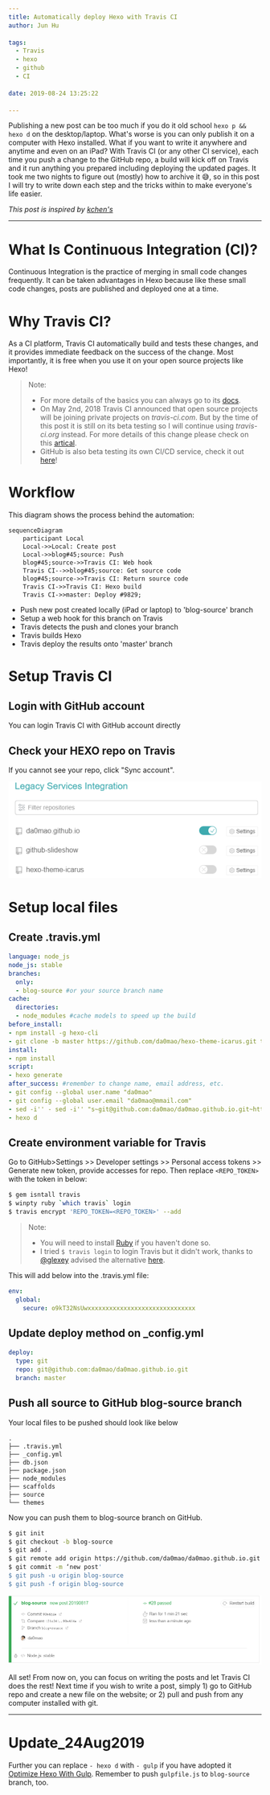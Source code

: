 ```yaml
---
title: Automatically deploy Hexo with Travis CI
author: Jun Hu

tags:
  - Travis
  - hexo
  - github
  - CI

date: 2019-08-24 13:25:22

---
```



Publishing a new post can be too much if you do it old school `hexo p && hexo d` on the desktop/laptop. What's worse is you can only publish it on a computer with Hexo installed. What if you want to write it anywhere and anytime and even on an iPad? With Travis CI (or any other CI service), each time you push a change to the GitHub repo, a build will kick off on Travis and it run anything you prepared including deploying the updated pages. It took me two nights to figure out (mostly) how to archive it :sweat_smile:, so in this post I will try to write down each step and the tricks within to make everyone's life easier.

_This post is inspired by [kchen's](https://kchen.cc/2016/11/12/hexo-instructions/?utm_source=wechat_session&utm_medium=social&utm_oi=811177518878048256)_

<!-- more -->

---

# What Is Continuous Integration (CI)?

Continuous Integration is the practice of merging in small code changes frequently. It can be taken advantages in Hexo because like these small code changes, posts are published and deployed one at a time.

# Why Travis CI?

As a CI platform, Travis CI automatically build and tests these changes, and it provides immediate feedback on the success of the change. Most importantly, it is free when you use it on your open source projects like Hexo!

> Note:
>
> -  For more details of  the basics you can always go to its [docs](https://docs.travis-ci.com/user/for-beginners/#what-is-continuous-integration-ci).
> - On May 2nd, 2018 Travis CI announced that open source projects will be joining private projects on *travis-ci.com*. But by the time of this post it is still on its beta testing so I will continue using *travis-ci.org* instead. For more details of this change please check on this [artical](https://docs.travis-ci.com/user/migrate/open-source-on-travis-ci-com/).
> - GitHub is also beta testing its own CI/CD service, check it out [here](https://github.com/features/actions)!
>

# Workflow

This diagram shows the process behind the automation:


```mermaid
sequenceDiagram
    participant Local
    Local->>Local: Create post
    Local->>blog#45;source: Push
    blog#45;source->>Travis CI: Web hook
    Travis CI-->>blog#45;source: Get source code
    blog#45;source->>Travis CI: Return source code
    Travis CI->>Travis CI: Hexo build
    Travis CI->>master: Deploy #9829;
```

- Push new post created locally (iPad or laptop) to 'blog-source' branch
- Setup a web hook for this branch on Travis
- Travis detects the push and clones your branch
- Travis builds Hexo
- Travis deploy the results onto 'master' branch

# Setup Travis CI

## Login with GitHub account

You can login Travis CI with GitHub account directly

## Check your HEXO repo on Travis

If you cannot see your repo, click "Sync account".

![Automatically deploy Hexo with Travis CI 1](/images/Travis/1566030518941.png)

# Setup local files

## Create .travis.yml

```yaml
language: node_js
node_js: stable
branches:
  only:
  - blog-source #or your source branch name
cache:
  directories:
  - node_modules #cache models to speed up the build
before_install:
- npm install -g hexo-cli
- git clone -b master https://github.com/da0mao/hexo-theme-icarus.git themes/icarus #I forked and modified the them, otherwise clone your theme directly
install:
- npm install
script:
- hexo generate
after_success: #remember to change name, email address, etc.
- git config --global user.name "da0mao"
- git config --global user.email "da0mao@mmail.com"
- sed -i'' - sed -i'' "s~git@github.com:da0mao/da0mao.github.io.git~https://${REPO_TOKEN}@github.com/da0mao/da0mao.github.io.git~" _config.yml
- hexo d
```

## Create environment variable for Travis

Go to GitHub>Settings >> Developer settings >> Personal access tokens >> Generate new token, provide accesses for repo. Then replace `<REPO_TOKEN>` with the token in below:

```bash
$ gem isntall travis
$ winpty ruby `which travis` login
$ travis encrypt 'REPO_TOKEN=<REPO_TOKEN>' --add
```

> Note:
>
> - You will need to install [Ruby](https://www.ruby-lang.org/en/downloads/) if you haven't done so.
> - I tried `$ travis login` to login Travis but it didn't work, thanks to [@glexey](https://github.com/glexey) advised the alternative [here](https://github.com/travis-ci/travis-ci/issues/8250).

This will add below into the .travis.yml file:

```yaml
env:
  global:
    secure: o9kT32NsUwxxxxxxxxxxxxxxxxxxxxxxxxxxxxxx
```

## Update deploy method on _config.yml

```yaml
deploy:
  type: git
  repo: git@github.com:da0mao/da0mao.github.io.git
  branch: master
```

## Push all source to GitHub blog-source branch

Your local files to be pushed should look like below

```
.
├── .travis.yml
├── _config.yml
├── db.json
├── package.json
├── node_modules
├── scaffolds
├── source
└── themes
```

Now you can push them to blog-source branch on GitHub.

```bash
$ git init
$ git checkout -b blog-source
$ git add .
$ git remote add origin https://github.com/da0mao/da0mao.github.io.git
$ git commit -m ‘new post'
$ git push -u origin blog-source
$ git push -f origin blog-source
```

![Automatically deploy Hexo with Travis CI 2](/images/Travis/1566036594108.png)

All set! From now on, you can focus on writing the posts and let Travis CI does the rest! Next time if you wish to write a post, simply 1) go to GitHub repo and create a new file on the website; or 2) pull and push from any computer installed with git.

---
# **Update_24Aug2019** 
Further you can replace `- hexo d` with `- gulp` if you have adopted it [Optimize Hexo With Gulp](https://maologue.com/Optimize-Hexo-with-Gulp/). Remember to push `gulpfile.js` to `blog-source` branch, too. 

